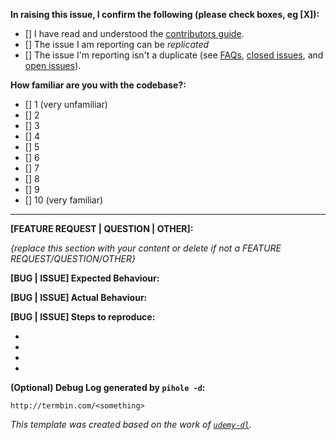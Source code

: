 **In raising this issue, I confirm the following (please check boxes, eg [X]):**

- [] I have read and understood the [contributors guide](https://github.com/pi-hole/pi-hole/blob/master/CONTRIBUTING.md).
- [] The issue I am reporting can be *replicated*
- [] The issue I'm reporting isn't a duplicate (see [FAQs](https://github.com/pi-hole/pi-hole/wiki/FAQs), [closed issues](https://github.com/pi-hole/pi-hole/issues?utf8=%E2%9C%93&q=is%3Aissue%20is%3Aclosed%20), and [open issues](https://github.com/pi-hole/pi-hole/issues)).

**How familiar are you with the codebase?:**

- [] 1 (very unfamiliar)
- [] 2
- [] 3
- [] 4
- [] 5
- [] 6
- [] 7
- [] 8
- [] 9
- [] 10 (very familiar)

---
**[FEATURE REQUEST | QUESTION | OTHER]:**

_{replace this section with your content or delete if not a FEATURE REQUEST/QUESTION/OTHER}_

**[BUG | ISSUE] Expected Behaviour:**


**[BUG | ISSUE] Actual Behaviour:**


**[BUG | ISSUE] Steps to reproduce:**

-
-
-
-

**(Optional) Debug Log generated by `pihole -d`:**

`http://termbin.com/<something>`

_This template was created based on the work of [`udemy-dl`](https://github.com/nishad/udemy-dl/blob/master/LICENSE)._
